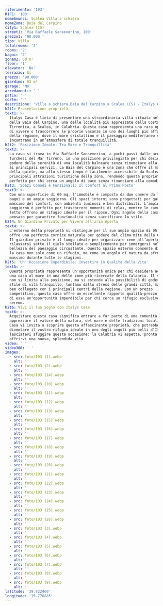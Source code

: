 ```yaml
---
riferimento: '103'
RIF1: '103'
nomeAnunci: Scalea Villa a schiera
nomeZona: Baia del Carpino
city1: Scalea (CS)
street1: 'Via Raffaele Sanseverino, 100'
prezzo1: '90.000 '
tipo: Villa
totalrooms: '2'
rooms: '2'
bagni: '2'
zonam2: 60 m²
floor: '1'
elevator: 'No'
terrazzo: Si
prezzo: '90.000'
giardino: 93 m²
garage: 'No'
arredamenti: ' '
patio: ' '
corte: ' '
descrizione: 'Villa a schiera,Baia del Carpino a Scalea (CS) - Italys Casa'
h2t1: Presentazione proprietà
text1: >-
  Italys Casa è lieta di presentare una straordinaria villa situata nel cuore
  della Baia del Carpino, una delle località più apprezzate della Costa
  Tirrenica, a Scalea, in Calabria. Questa casa rappresenta una rara opportunità
  di vivere o trascorrere le proprie vacanze in uno dei luoghi più affascinanti
  della regione, dove il mare cristallino e il paesaggio mediterraneo si
  incontrano in un’atmosfera di totale tranquillità.
h2t2: 'Posizione Ideale: Tra Mare e Tranquillità'
text2: >-
  La casa si trova in Via Raffaele Sanseverino, a pochi passi dalle acque
  turchesi del Mar Tirreno, in una posizione privilegiata per chi desidera
  godere della serenità di una località balneare senza rinunciare alla vicinanza
  ai principali servizi. La Baia del Carpino è una zona che offre il massimo
  della quiete, ma allo stesso tempo è facilmente accessibile da Scalea e dalle
  principali attrazioni turistiche della zona, rendendo questa proprietà
  perfetta per chi cerca un angolo di pace senza rinunciare alla comodità.
h2t3: 'Spazi Comodi e Funzionali: Il Confort al Primo Posto'
text3: >-
  Con una superficie di 60 mq, l’immobile è composto da due camere da letto, due
  bagni e un ampio soggiorno. Gli spazi interni sono progettati per garantire il
  massimo del comfort, con ambienti luminosi e ben distribuiti. L’ampio
  soggiorno è perfetto per trascorrere momenti di relax, mentre le camere da
  letto offrono un rifugio ideale per il riposo. Ogni angolo della casa è
  pensato per garantire funzionalità senza sacrificare lo stile.
h2t4: Un Giardino Privato per Vivere all’aria Aperta
text4: >-
  L'esterno della proprietà si distingue per il suo ampio spazio di 95 mq, che
  offre una perfetta cornice naturale per godere del clima mite della Calabria.
  Il giardino privato è il luogo ideale per organizzare cene all’aperto,
  rilassarsi sotto il cielo stellato o semplicemente per immergersi nella
  bellezza del paesaggio circostante. Questo spazio esterno consente di vivere
  la casa non solo come un rifugio, ma come un angolo di natura da sfruttare al
  massimo durante tutte le stagioni.
h2t5: 'Un''Occasione Imperdibile: Investire in Qualità della Vita'
text5: >-
  Questa proprietà rappresenta un'opportunità unica per chi desidera acquistare
  una casa al mare in una delle zone più ricercate della Calabria. Il suo valore
  non si limita alla posizione, ma si estende alla possibilità di godere di uno
  stile di vita tranquillo, lontano dallo stress delle grandi città, ma comunque
  ben collegato con i principali centri della regione. Con un prezzo
  competitivo, questa casa offre un eccellente rapporto qualità-prezzo, facendo
  di essa un'opportunità imperdibile per chi cerca un rifugio esclusivo e
  sereno.
h2t6: Vivi il Tuo Sogno con Italys Casa
text6: >-
  Acquistare questa casa significa entrare a far parte di una comunità che sa
  apprezzare il valore della natura, del mare e delle tradizioni locali. Italys
  Casa vi invita a scoprire questa affascinante proprietà, che potrebbe
  diventare il vostro rifugio ideale in uno degli angoli più belli d’Italia. Non
  lasciatevi sfuggire questa occasione: la Calabria vi aspetta, pronta a
  offrirvi una nuova, splendida vita.
video: ' '
video360: ' '
images:
  - src: foto/103 (1).webp
    alt: ''
  - src: foto/103 (2).webp
    alt: ''
  - src: foto/103 (14).webp
    alt: ''
  - src: foto/103 (10).webp
    alt: ''
  - src: foto/103 (11).webp
    alt: ''
  - src: foto/103 (12).webp
    alt: ''
  - src: foto/103 (13).webp
    alt: ''
  - src: foto/103 (15).webp
    alt: ''
  - src: foto/103 (16).webp
    alt: ''
  - src: foto/103 (17).webp
    alt: ''
  - src: foto/103 (18).webp
    alt: ''
  - src: foto/103 (19).webp
    alt: ''
  - src: foto/103 (20).webp
    alt: ''
  - src: foto/103 (21).webp
    alt: ''
  - src: foto/103 (22).webp
    alt: ''
  - src: foto/103 (23).webp
    alt: ''
  - src: foto/103 (24).webp
    alt: ''
  - src: foto/103 (25).webp
    alt: ''
  - src: foto/103 (26).webp
    alt: ''
  - src: foto/103 (3).webp
    alt: ''
  - src: foto/103 (4).webp
    alt: ''
  - src: foto/103 (5).webp
    alt: ''
  - src: foto/103 (6).webp
    alt: ''
  - src: foto/103 (7).webp
    alt: ''
  - src: foto/103 (8).webp
    alt: ''
  - src: foto/103 (9).webp
    alt: ''
latitude: '39.822460'
longitude: '15.778885'
---
```


